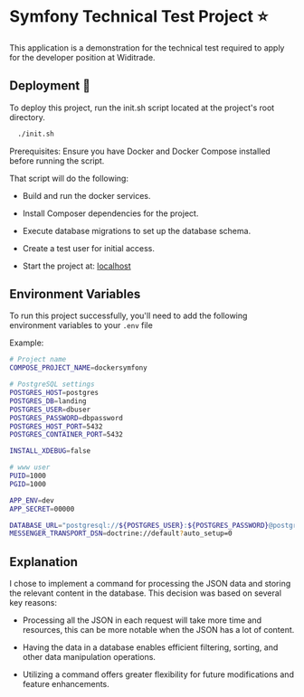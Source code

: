 
# Symfony Technical Test Project ⭐

This application is a demonstration for the technical test required to apply for the developer position at Widitrade.

## Deployment 🚀

To deploy this project, run the init.sh script located at the project's root directory.

```bash
  ./init.sh
```

Prerequisites: Ensure you have Docker and Docker Compose installed before running the script.

That script will do the following:

- Build and run the docker services.

- Install Composer dependencies for the project.

- Execute database migrations to set up the database schema.

- Create a test user for initial access.

- Start the project at: [localhost](http://localhost)

## Environment Variables

To run this project successfully, you'll need to add the following environment variables to your `.env` file

Example:

```bash
# Project name
COMPOSE_PROJECT_NAME=dockersymfony

# PostgreSQL settings
POSTGRES_HOST=postgres
POSTGRES_DB=landing
POSTGRES_USER=dbuser
POSTGRES_PASSWORD=dbpassword
POSTGRES_HOST_PORT=5432
POSTGRES_CONTAINER_PORT=5432

INSTALL_XDEBUG=false

# www user
PUID=1000
PGID=1000

APP_ENV=dev
APP_SECRET=00000

DATABASE_URL="postgresql://${POSTGRES_USER}:${POSTGRES_PASSWORD}@postgres:${POSTGRES_CONTAINER_PORT}/${POSTGRES_DB}?serverVersion=13&charset=utf8"
MESSENGER_TRANSPORT_DSN=doctrine://default?auto_setup=0
```

## Explanation

I chose to implement a command for processing the JSON data and storing the relevant content in the database.  This decision was based on several key reasons:

- Processing all the JSON in each request will take more time and resources, this can be more notable when the JSON has a lot of content.

- Having the data in a database enables efficient filtering, sorting, and other data manipulation operations.

- Utilizing a command offers greater flexibility for future modifications and feature enhancements.
